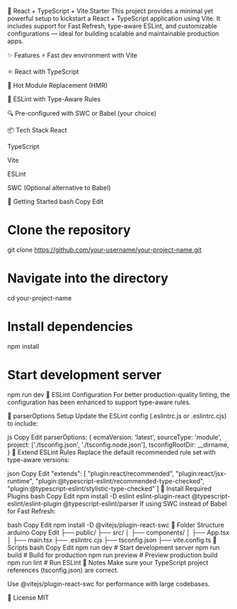 🚀 React + TypeScript + Vite Starter
This project provides a minimal yet powerful setup to kickstart a React + TypeScript application using Vite. It includes support for Fast Refresh, type-aware ESLint, and customizable configurations — ideal for building scalable and maintainable production apps.

✨ Features
⚡ Fast dev environment with Vite

⚛️ React with TypeScript

🔄 Hot Module Replacement (HMR)

🧹 ESLint with Type-Aware Rules

🔍 Pre-configured with SWC or Babel (your choice)

📦 Tech Stack
React

TypeScript

Vite

ESLint

SWC (Optional alternative to Babel)

🧠 Getting Started
bash
Copy
Edit
# Clone the repository
git clone https://github.com/your-username/your-project-name.git

# Navigate into the directory
cd your-project-name

# Install dependencies
npm install

# Start development server
npm run dev
🔧 ESLint Configuration
For better production-quality linting, the configuration has been enhanced to support type-aware rules.

🔹 parserOptions Setup
Update the ESLint config (.eslintrc.js or .eslintrc.cjs) to include:

js
Copy
Edit
parserOptions: {
  ecmaVersion: 'latest',
  sourceType: 'module',
  project: ['./tsconfig.json', './tsconfig.node.json'],
  tsconfigRootDir: __dirname,
}
🔹 Extend ESLint Rules
Replace the default recommended rule set with type-aware versions:

json
Copy
Edit
"extends": [
  "plugin:react/recommended",
  "plugin:react/jsx-runtime",
  "plugin:@typescript-eslint/recommended-type-checked",
  "plugin:@typescript-eslint/stylistic-type-checked"
]
🔹 Install Required Plugins
bash
Copy
Edit
npm install -D eslint eslint-plugin-react @typescript-eslint/eslint-plugin @typescript-eslint/parser
If using SWC instead of Babel for Fast Refresh:

bash
Copy
Edit
npm install -D @vitejs/plugin-react-swc
📁 Folder Structure
arduino
Copy
Edit
├── public/
├── src/
│   ├── components/
│   ├── App.tsx
│   ├── main.tsx
├── .eslintrc.cjs
├── tsconfig.json
├── vite.config.ts
🧪 Scripts
bash
Copy
Edit
npm run dev       # Start development server
npm run build     # Build for production
npm run preview   # Preview production build
npm run lint      # Run ESLint
📌 Notes
Make sure your TypeScript project references (tsconfig.json) are correct.

Use @vitejs/plugin-react-swc for performance with large codebases.

📃 License
MIT

